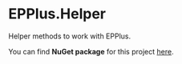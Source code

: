 ﻿# EPPlus.Helper

Helper methods to work with EPPlus.

You can find **NuGet package** for this project [here](https://www.nuget.org/packages/Ma.EPPlus.Helper/).
